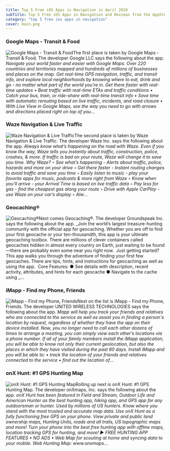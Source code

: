 ```yaml
---
title: Top 5 Free iOS Apps in Navigation in April 2020
subTitle: Top 5 Free iOS Apps in Navigation and Reviews from the AppStore in April 2020.
category: "top 5 free ios apps in navigation"
cover: main.png
---
```


### Google Maps - Transit & Food

![Google Maps - Transit & Food](https://is1-ssl.mzstatic.com/image/thumb/Purple123/v4/b3/4e/90/b34e9051-20d5-a5f6-23fe-d2d146b6e041/logo_maps_ios_color-0-0-1x_U007emarketing-0-0-0-6-0-0-sRGB-0-0-0-GLES2_U002c0-512MB-85-220-0-0.png/100x100bb.png)The first place is taken by Google Maps - Transit & Food. The developer Google LLC says the following about the app. _Navigate your world faster and easier with Google Maps. Over 220 countries and territories mapped and hundreds of millions of businesses and places on the map. Get real-time GPS navigation, traffic, and transit info, and explore local neighborhoods by knowing where to eat, drink and go - no matter what part of the world you’re in.  Get there faster with real-time updates • Beat traffic with real-time ETAs and traffic conditions • Catch your bus, train, or ride-share with real-time transit info • Save time with automatic rerouting based on live traffic, incidents, and road closure • With Live View in Google Maps, see the way you need to go with arrows and directions placed right on top of you_...

### Waze Navigation & Live Traffic

![Waze Navigation & Live Traffic](https://is3-ssl.mzstatic.com/image/thumb/Purple113/v4/33/1e/5a/331e5ad4-e281-44e1-79f6-8f04a8db4b08/AppIcon-0-0-1x_U007emarketing-0-0-0-7-0-0-sRGB-0-0-0-GLES2_U002c0-512MB-85-220-0-0.png/100x100bb.png)The second place is taken by Waze Navigation & Live Traffic. The developer Waze Inc. says the following about the app. _Always know what’s happening on the road with Waze. Even if you know the way, Waze tells you instantly about traffic, construction, police, crashes, & more. If traffic is bad on your route, Waze will change it to save you time.  Why Waze? ◦ See what’s happening - Alerts about traffic, police, hazards and more on your drive ◦ Get there faster - Instant routing changes to avoid traffic and save you time ◦ Easily listen to music - play your favorite apps for music, podcasts & more right from Waze ◦ Know when you’ll arrive - your Arrival Time is based on live traffic data ◦ Pay less for gas - find the cheapest gas along your route ◦ Drive with Apple CarPlay - use Waze on your car’s display ◦ Alw_...

### Geocaching®

![Geocaching®](https://is4-ssl.mzstatic.com/image/thumb/Purple113/v4/7b/f8/19/7bf81929-d2d9-5e4b-b854-0c8b76ac2315/AppIcon-0-0-1x_U007emarketing-0-0-0-7-0-0-sRGB-0-0-0-GLES2_U002c0-512MB-85-220-0-0.png/100x100bb.png)Next comes Geocaching®. The developer Groundspeak Inc. says the following about the app. _Join the world’s largest treasure-hunting community with the official app for geocaching. Whether you are off to find your first geocache or your ten-thousandth, this app is your ultimate geocaching toolbox.   There are millions of clever containers called geocaches hidden in almost every country on Earth, just waiting to be found—there are probably even some near you right now.  Just getting started? This app walks you through the adventure of finding your first few geocaches. There are tips, hints, and instructions for geocaching as well as using the app.  Core Features:  ●	See details with description, recent activity, attributes, and hints for each geocache ●	Navigate to the cache using _...

### iMapp - Find my Phone, Friends

![iMapp - Find my Phone, Friends](https://is3-ssl.mzstatic.com/image/thumb/Purple123/v4/1a/d5/46/1ad546fd-10bd-db95-4051-137d4c114b27/AppIcon-0-1x_U007emarketing-0-0-85-220-0-10.png/100x100bb.png)Next on the list is iMapp - Find my Phone, Friends. The developer UNITED WIRELESS TECHNOLOGIES says the following about the app. _Mapp will help you track your friends and relatives who are connected to the service as well as assist you in finding a person's location by request, regardless of whether they have the app on their device installed.  Now, you no longer need to call each other dozens of times to arrange a meeting, you can simply view each other’s locations via a phone number. If all of your family members install the iMapp application, you will be able to know not only their current geolocation, but also the places in which they have visited during the past 60 days.  Install iMapp and you will be able to:  • track the location of your friends and relatives connected to the service  • find out the location of_...

### onX Hunt: #1 GPS Hunting Map

![onX Hunt: #1 GPS Hunting Map](https://is1-ssl.mzstatic.com/image/thumb/Purple113/v4/94/7d/73/947d733e-4b17-cdda-71ec-74a36227ba20/AppIcon-Hunt-0-0-1x_U007emarketing-0-0-0-7-0-0-sRGB-0-0-0-GLES2_U002c0-512MB-85-220-0-0.png/100x100bb.png)Rolling up next is onX Hunt: #1 GPS Hunting Map. The developer onXmaps, Inc. says the following about the app. _onX Hunt has been featured in Field and Stream, Outdoor Life and American Hunter as the best hunting app, hiking app, and GPS app for any outdoorsman or hunter. Used by millions of US hunters.  Know where you stand with the most trusted and accurate map data. Use onX Hunt as a fully functioning free GPS on your phone. View private and public land ownership maps, Hunting Units, roads and all trails, US topographic maps and more! Turn your phone into the best free hunting app with offline maps, location tracking GPS for hunting, and more!  ▶ FREE HUNTING APP FEATURES  • NO ADS • Web Map for scouting at home and syncing data to your mobile. Web Hunting Map: www.onxmaps_...

